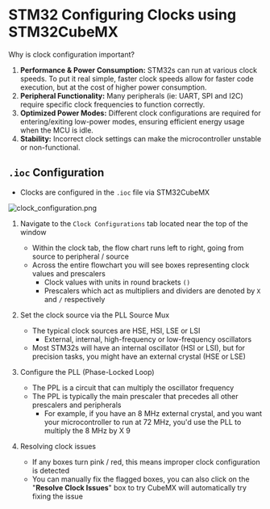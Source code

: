 # STM32 Configuring Clocks using STM32CubeMX

Why is clock configuration important?

1. **Performance & Power Consumption:** STM32s can run at various clock speeds. To put it real
   simple, faster clock speeds allow for faster code execution, but at the cost of higher power
   consumption.
2. **Peripheral Functionality:** Many peripherals (ie: UART, SPI and I2C) require specific clock
   frequencies to function correctly.
3. **Optimized Power Modes:** Different clock configurations are required for entering/exiting
   low-power modes, ensuring efficient energy usage when the MCU is idle.
4. **Stability:** Incorrect clock settings can make the microcontroller unstable or non-functional.

## `.ioc` Configuration

- Clocks are configured in the `.ioc` file via STM32CubeMX

![clock_configuration.png](pictures/clock_configuration.png)

1. Navigate to the `Clock Configurations` tab located near the top of the window

    - Within the clock tab, the flow chart runs left to right, going from source to peripheral /
      source
    - Across the entire flowchart you will see boxes representing clock values and prescalers
        - Clock values with units in round brackets `()`
        - Prescalers which act as multipliers and dividers are denoted by `X` and `/` respectively

2. Set the clock source via the PLL Source Mux

    - The typical clock sources are HSE, HSI, LSE or LSI
        - External, internal, high-frequency or low-frequency oscillators
    - Most STM32s will have an internal oscillator (HSI or LSI), but for precision tasks, you might
      have an external crystal (HSE or LSE)

3. Configure the PLL (Phase-Locked Loop)

    - The PPL is a circuit that can multiply the oscillator frequency
    - The PPL is typically the main prescaler that precedes all other prescalers and peripherals
        - For example, if you have an 8 MHz external crystal, and you want your microcontroller to
          run at 72 MHz, you'd use the PLL to multiply the 8 MHz by X 9

4. Resolving clock issues

    - If any boxes turn pink / red, this means improper clock configuration is detected
    - You can manually fix the flagged boxes, you can also click on the "**Resolve Clock Issues**"
      box to try CubeMX will automatically try fixing the issue
